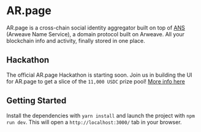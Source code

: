 # AR.page
AR.page is a cross-chain social identity aggregator built on top of [ANS](https://github.com/decentldotland/ANS) (Arweave Name Service), a domain protocol built on Arweave. All your blockchain info and activity, finally stored in one place.
 
## Hackathon
The official AR.page Hackathon is starting soon. Join us in building the UI for AR.page to get a slice of the `11,000 USDC` prize pool! [More info here](https://github.com/decentldotland/ANS_UI_2.0/tree/UI2.0/components_new/user/hackathon)

## Getting Started
Install the dependencies with `yarn install` and launch the project with `npm run dev`. This will open a `http://localhost:3000/` tab in your browser.
